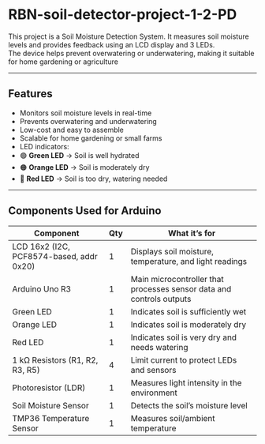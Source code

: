 # RBN-soil-detector-project-1-2-PD

This project is a Soil Moisture Detection System. It measures soil moisture levels and provides feedback using an LCD display and 3 LEDs.  
The device helps prevent overwatering or underwatering, making it suitable for home gardening or agriculture

---

## Features
- Monitors soil moisture levels in real-time  
- Prevents overwatering and underwatering  
- Low-cost and easy to assemble  
- Scalable for home gardening or small farms
- LED indicators:
- 🟢 **Green LED** → Soil is well hydrated  
- 🟠 **Orange LED** → Soil is moderately dry  
- 🔴 **Red LED** → Soil is too dry, watering needed  
 

---

## Components Used for Arduino

| Component                                | Qty | What it’s for                                                        |
| ---------------------------------------- | --- | -------------------------------------------------------------------- |
| LCD 16x2 (I2C, PCF8574-based, addr 0x20) | 1   | Displays soil moisture, temperature, and light readings              |
| Arduino Uno R3                           | 1   | Main microcontroller that processes sensor data and controls outputs |
| Green LED                                | 1   | Indicates soil is sufficiently wet                                   |
| Orange LED                               | 1   | Indicates soil is moderately dry                                     |
| Red LED                                  | 1   | Indicates soil is very dry and needs watering                        |
| 1 kΩ Resistors (R1, R2, R3, R5)          | 4   | Limit current to protect LEDs and sensors                            |
| Photoresistor (LDR)                      | 1   | Measures light intensity in the environment                          |
| Soil Moisture Sensor                     | 1   | Detects the soil’s moisture level                                    |
| TMP36 Temperature Sensor                 | 1   | Measures soil/ambient temperature                                    |

